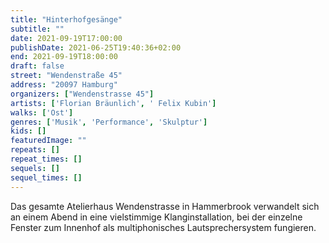 ```yaml
---
title: "Hinterhofgesänge"
subtitle: ""
date: 2021-09-19T17:00:00
publishDate: 2021-06-25T19:40:36+02:00
end: 2021-09-19T18:00:00
draft: false
street: "Wendenstraße 45"
address: "20097 Hamburg"
organizers: ["Wendenstrasse 45"]
artists: ['Florian Bräunlich', ' Felix Kubin']
walks: ['Ost']
genres: ['Musik', 'Performance', 'Skulptur']
kids: []
featuredImage: ""
repeats: []
repeat_times: []
sequels: []
sequel_times: []
---
```


Das gesamte Atelierhaus Wendenstrasse in Hammerbrook verwandelt sich an einem Abend in eine vielstimmige Klanginstallation, bei der einzelne Fenster zum Innenhof als multiphonisches Lautsprechersystem fungieren.